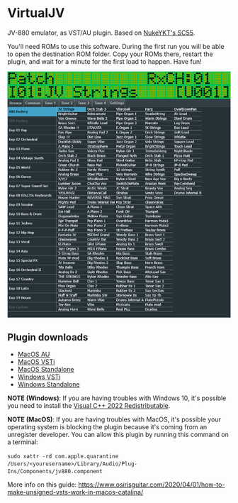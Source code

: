 # VirtualJV

JV-880 emulator, as VST/AU plugin. Based on [NukeYKT's SC55](https://github.com/nukeykt/Nuked-SC55).

You'll need ROMs to use this software. During the first run you will be able to open the destination ROM folder. Copy your ROMs there, restart the plugin, and wait for a minute for the first load to happen. Have fun!

![GUI Screenshot](./Assets/Readme/gui-browse.png)

## Plugin downloads

- [MacOS AU](https://github.com/giulioz/jv880_juce/releases/download/latest/jv880.component.macOS.zip)
- [MacOS VSTi](https://github.com/giulioz/jv880_juce/releases/download/latest/jv880.vst3.macOS.zip)
- [MacOS Standalone](https://github.com/giulioz/jv880_juce/releases/download/latest/jv880.app.macOS.zip)
- [Windows VSTi](https://github.com/giulioz/jv880_juce/releases/download/latest/jv880.vst3)
- [Windows Standalone](https://github.com/giulioz/jv880_juce/releases/download/latest/jv880.exe)

**NOTE (Windows)**: If you are having troubles with Windows 10, it's possible you need to install the [Visual C++ 2022 Redistributable](https://learn.microsoft.com/en-us/cpp/windows/latest-supported-vc-redist?view=msvc-170#latest-microsoft-visual-c-redistributable-version).

**NOTE (MacOS)**: If you are having troubles with MacOS, it's possible your operating system is blocking the plugin because it's coming from an unregister developer. You can allow this plugin by running this command on a terminal:

```sudo xattr -rd com.apple.quarantine /Users/<yourusername>/Library/Audio/Plug-Ins/Components/jv880.component```

More info on this guide: https://www.osirisguitar.com/2020/04/01/how-to-make-unsigned-vsts-work-in-macos-catalina/

